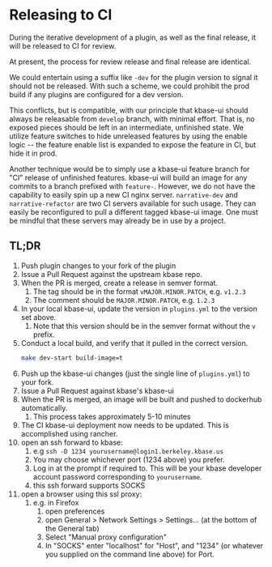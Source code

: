 ---
---
# Releasing to CI

During the iterative development of a plugin, as well as the final release, it will be released to CI for review.

At present, the process for review release and final release are identical. 

We could entertain using a suffix like `-dev` for the plugin version to signal it should not be released. With such a scheme, we could prohibit the prod build if any plugins are configured for a dev version.

This conflicts, but is compatible, with our principle that kbase-ui should always be releasable from `develop` branch, with minimal effort. That is, no exposed pieces should be left in an intermediate, unfinished state. We utilize feature switches to hide unreleased features by using the enable logic -- the feature enable list is expanded to expose the feature in CI, but hide it in prod.

Another technique would be to simply use a kbase-ui feature branch for "CI" release of unfinished features. kbase-ui will build an image for any commits to a branch prefixed with `feature-`. However, we do not have the capability to easily spin up a new CI nginx server. `narrative-dev` and `narrative-refactor` are two CI servers available for such usage. They can easily be reconfigured to pull a different tagged kbase-ui image. One must be mindful that these servers may already be in use by a project.

## TL;DR

1. Push plugin changes to your fork of the plugin
2. Issue a Pull Request against the upstream kbase repo.
3. When the PR is merged, create a release in semver format.
   1. The tag should be in the format `vMAJOR.MINOR.PATCH`, e.g. `v1.2.3`
   2. The comment should be `MAJOR.MINOR.PATCH`, e.g. `1.2.3`
4. In your local kbase-ui, update the version in `plugins.yml` to the version set above.
   1. Note that this version should be in the semver format without the `v` prefix.
5. Conduct a local build, and verify that it pulled in the correct version.
    ```bash
    make dev-start build-image=t
    ```
6. Push up the kbase-ui changes (just the single line of `plugins.yml`) to your fork.
7. Issue a Pull Request against kbase's kbase-ui
8. When the PR is merged, an image will be built and pushed to dockerhub automatically.
   1. This process takes approximately 5-10 minutes
9.  The CI kbase-ui deployment now needs to be updated. This is accomplished using rancher.
   2. open an ssh forward to kbase:
       1. e.g `ssh -D 1234 yourusername@login1.berkeley.kbase.us`
       2. You may choose whichever port (1234 above) you prefer.
       3. Log in at the prompt if required to. This will be your kbase developer account password corresponding to `yourusername`.
       4. this ssh forward supports SOCKS
   3. open a browser using this ssl proxy:
       1. e.g. in Firefox
           1. open preferences 
           2. open General > Network Settings > Settings... (at the bottom of the General tab)
           3. Select "Manual proxy configuration"
           4. In "SOCKS" enter "localhost" for "Host", and "1234" (or whatever you supplied on the command line above) for Port.
